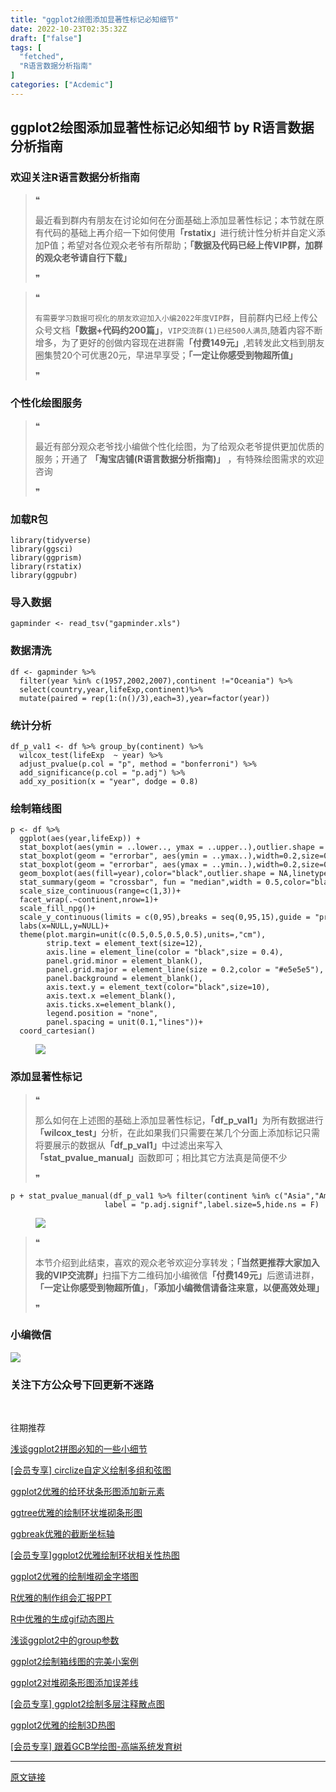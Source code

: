 ```yaml
---
title: "ggplot2绘图添加显著性标记必知细节"
date: 2022-10-23T02:35:32Z
draft: ["false"]
tags: [
  "fetched",
  "R语言数据分析指南"
]
categories: ["Acdemic"]
---
```

ggplot2绘图添加显著性标记必知细节 by R语言数据分析指南
------
<div><section data-tool="mdnice编辑器" data-website="https://www.mdnice.com"><h3 data-tool="mdnice编辑器"><span></span><span><span></span>欢迎关注R语言数据分析指南</span><span></span></h3><blockquote data-tool="mdnice编辑器"><span>❝</span><p>最近看到群内有朋友在讨论如何在分面基础上添加显著性标记；本节就在原有代码的基础上再介绍一下如何使用<strong>「rstatix」</strong>进行统计性分析并自定义添加P值；希望对各位观众老爷有所帮助；<strong>「数据及代码已经上传VIP群，加群的观众老爷请自行下载」</strong></p><span>❞</span></blockquote><blockquote data-tool="mdnice编辑器"><span>❝</span><p><code>有需要学习数据可视化的朋友欢迎加入小编2022年度VIP群</code>，目前群内已经上传公众号文档<strong>「数据+代码约200篇」</strong>，<code>VIP交流群(1)已经500人满员</code>,随着内容不断增多，为了更好的创做内容现在进群需<strong>「付费149元」</strong>,若转发此文档到朋友圈集赞20个可优惠20元，早进早享受；<strong>「一定让你感受到物超所值」</strong></p><span>❞</span></blockquote><h3 data-tool="mdnice编辑器"><span></span><span><span></span>个性化绘图服务</span><span></span></h3><blockquote data-tool="mdnice编辑器"><span>❝</span><p>最近有部分观众老爷找小编做个性化绘图，为了给观众老爷提供更加优质的服务；开通了 <strong>「淘宝店铺(R语言数据分析指南)」</strong> ，有特殊绘图需求的欢迎咨询</p><span>❞</span></blockquote><h3 data-tool="mdnice编辑器"><span></span><span><span></span>加载R包</span><span></span></h3><pre data-tool="mdnice编辑器"><span></span><code><span>library</span>(tidyverse)<br><span>library</span>(ggsci)<br><span>library</span>(ggprism)<br><span>library</span>(rstatix)<br><span>library</span>(ggpubr)<br></code></pre><h3 data-tool="mdnice编辑器"><span></span><span><span></span>导入数据</span><span></span></h3><pre data-tool="mdnice编辑器"><span></span><code>gapminder &lt;- read_tsv(<span>"gapminder.xls"</span>)<br></code></pre><h3 data-tool="mdnice编辑器"><span></span><span><span></span>数据清洗</span><span></span></h3><pre data-tool="mdnice编辑器"><span></span><code>df &lt;- gapminder %&gt;%<br>  filter(year %<span>in</span>% c(<span>1957</span>,<span>2002</span>,<span>2007</span>),continent !=<span>"Oceania"</span>) %&gt;%<br>  select(country,year,lifeExp,continent)%&gt;%<br>  mutate(paired = rep(<span>1</span>:(n()/<span>3</span>),each=<span>3</span>),year=factor(year))<br></code></pre><h3 data-tool="mdnice编辑器"><span></span><span><span></span>统计分析</span><span></span></h3><pre data-tool="mdnice编辑器"><span></span><code>df_p_val1 &lt;- df %&gt;% group_by(continent) %&gt;%<br>  wilcox_test(lifeExp  ~ year) %&gt;%<br>  adjust_pvalue(p.col = <span>"p"</span>, method = <span>"bonferroni"</span>) %&gt;%<br>  add_significance(p.col = <span>"p.adj"</span>) %&gt;% <br>  add_xy_position(x = <span>"year"</span>, dodge = <span>0.8</span>) <br></code></pre><h3 data-tool="mdnice编辑器"><span></span><span><span></span>绘制箱线图</span><span></span></h3><pre data-tool="mdnice编辑器"><span></span><code>p &lt;- df %&gt;%<br>  ggplot(aes(year,lifeExp)) +<br>  stat_boxplot(aes(ymin = ..lower.., ymax = ..upper..),outlier.shape = <span>NA</span>,width=<span>0.5</span>) +<br>  stat_boxplot(geom = <span>"errorbar"</span>, aes(ymin = ..ymax..),width=<span>0.2</span>,size=<span>0.35</span>) +<br>  stat_boxplot(geom = <span>"errorbar"</span>, aes(ymax = ..ymin..),width=<span>0.2</span>,size=<span>0.35</span>) +<br>  geom_boxplot(aes(fill=year),color=<span>"black"</span>,outlier.shape = <span>NA</span>,linetype = <span>"dashed"</span>,width=<span>0.5</span>,size=<span>0.35</span>)+<br>  stat_summary(geom = <span>"crossbar"</span>, fun = <span>"median"</span>,width = <span>0.5</span>,color=<span>"black"</span>,size=<span>0.38</span>)+<br>  scale_size_continuous(range=c(<span>1</span>,<span>3</span>))+<br>  facet_wrap(.~continent,nrow=<span>1</span>)+<br>  scale_fill_npg()+<br>  scale_y_continuous(limits = c(<span>0</span>,<span>95</span>),breaks = seq(<span>0</span>,<span>95</span>,<span>15</span>),guide = <span>"prism_offset_minor"</span>)+<br>  labs(x=<span>NULL</span>,y=<span>NULL</span>)+<br>  theme(plot.margin=unit(c(<span>0.5</span>,<span>0.5</span>,<span>0.5</span>,<span>0.5</span>),units=,<span>"cm"</span>),<br>        strip.text = element_text(size=<span>12</span>),<br>        axis.line = element_line(color = <span>"black"</span>,size = <span>0.4</span>),<br>        panel.grid.minor = element_blank(),<br>        panel.grid.major = element_line(size = <span>0.2</span>,color = <span>"#e5e5e5"</span>),<br>        panel.background = element_blank(),<br>        axis.text.y = element_text(color=<span>"black"</span>,size=<span>10</span>),<br>        axis.text.x =element_blank(),<br>        axis.ticks.x=element_blank(),<br>        legend.position = <span>"none"</span>,<br>        panel.spacing = unit(<span>0.1</span>,<span>"lines"</span>))+<br>  coord_cartesian()<br></code></pre><figure data-tool="mdnice编辑器"><img data-ratio="0.5874840357598978" data-src="https://mmbiz.qpic.cn/mmbiz_png/EibnicgwScTAaVuWlyPqQIwmqia4k9cUsJYZMAibhdX6LAfKibnpL2C8bWQgaSf542oZbH0FianVXwEUldH8VTMarpGg/640?wx_fmt=png" data-type="png" data-w="783" src="https://mmbiz.qpic.cn/mmbiz_png/EibnicgwScTAaVuWlyPqQIwmqia4k9cUsJYZMAibhdX6LAfKibnpL2C8bWQgaSf542oZbH0FianVXwEUldH8VTMarpGg/640?wx_fmt=png"></figure><h3 data-tool="mdnice编辑器"><span></span><span><span></span>添加显著性标记</span><span></span></h3><blockquote data-tool="mdnice编辑器"><span>❝</span><p>那么如何在上述图的基础上添加显著性标记，<strong>「df_p_val1」</strong>为所有数据进行<strong>「wilcox_test」</strong>分析，在此如果我们只需要在某几个分面上添加标记只需将要展示的数据从<strong>「df_p_val1」</strong>中过滤出来写入<strong>「stat_pvalue_manual」</strong>函数即可；相比其它方法真是简便不少</p><span>❞</span></blockquote><pre data-tool="mdnice编辑器"><span></span><code>p + stat_pvalue_manual(df_p_val1 %&gt;% filter(continent %<span>in</span>% c(<span>"Asia"</span>,<span>"Americas"</span>),group1==<span>"1957"</span>,group2==<span>"2002"</span>),<br>                     label = <span>"p.adj.signif"</span>,label.size=<span>5</span>,hide.ns = <span>F</span>)<br></code></pre><figure data-tool="mdnice编辑器"><img data-ratio="0.5874840357598978" data-src="https://mmbiz.qpic.cn/mmbiz_png/EibnicgwScTAaVuWlyPqQIwmqia4k9cUsJYIF89EQHtE4ZIufGCtRwicfYAzI79IkzpYxznr3NaDJvkYJsicAXibtGCw/640?wx_fmt=png" data-type="png" data-w="783" src="https://mmbiz.qpic.cn/mmbiz_png/EibnicgwScTAaVuWlyPqQIwmqia4k9cUsJYIF89EQHtE4ZIufGCtRwicfYAzI79IkzpYxznr3NaDJvkYJsicAXibtGCw/640?wx_fmt=png"></figure><blockquote data-tool="mdnice编辑器"><span>❝</span><p>本节介绍到此结束，喜欢的观众老爷欢迎分享转发；<strong>「当然更推荐大家加入我的VIP交流群」</strong>扫描下方二维码加小编微信<strong>「付费149元」</strong>后邀请进群，<strong>「一定让你感受到物超所值」</strong>，<strong>「添加小编微信请备注来意，以便高效处理」</strong></p><span>❞</span></blockquote><h3 data-tool="mdnice编辑器"><span></span><span><span></span>小编微信</span><span></span></h3><p><img data-galleryid="" data-ratio="1" data-s="300,640" data-src="https://mmbiz.qpic.cn/mmbiz_jpg/EibnicgwScTAaNu6sU2UCYkxFq9ibq75wuaO0lqFoYz1icUo4jh3N2icAWECmibgPvqyReur0FCp7JNKO0icnRAsbO9ug/640?wx_fmt=jpeg" data-type="jpeg" data-w="430" src="https://mmbiz.qpic.cn/mmbiz_jpg/EibnicgwScTAaNu6sU2UCYkxFq9ibq75wuaO0lqFoYz1icUo4jh3N2icAWECmibgPvqyReur0FCp7JNKO0icnRAsbO9ug/640?wx_fmt=jpeg"></p><h3 data-tool="mdnice编辑器"><span></span><span><span></span>关注下方公众号下回更新不迷路</span><span></span></h3><section><mp-common-profile data-pluginname="mpprofile" data-id="Mzg3MzQzNTYzMw==" data-headimg="http://mmbiz.qpic.cn/mmbiz_png/EibnicgwScTAZF0rpeZII9Ltl26VbVagriczTria1fib3XgjwwHEHFjPzkmGpqWDVVHBSzhENictUM2iavAKiaM5lc9USw/0?wx_fmt=png" data-nickname="R语言数据分析指南" data-alias="YanJANtwo" data-signature="R语言重症爱好者，喜欢绘制各种精美的图表，喜欢的小伙伴可以关注我，跟我一起学习" data-from="0" data-is_biz_ban="0"></mp-common-profile><p><br></p><section><section><section><section><p data-mid="">往期推荐</p></section></section><section><section><a href="http://mp.weixin.qq.com/s?__biz=Mzg3MzQzNTYzMw==&amp;mid=2247499061&amp;idx=1&amp;sn=19fe76fa4c488d9198de39049c3907a2&amp;chksm=cee2a5abf9952cbd9570a9402a106e1711f66dca88021d25849e920acd7c3ca7590c6a104454&amp;scene=21#wechat_redirect" data-linktype="2"><section><p>浅谈ggplot2拼图必知的一些小细节</p></section></a></section><section><a href="http://mp.weixin.qq.com/s?__biz=Mzg3MzQzNTYzMw==&amp;mid=2247499020&amp;idx=1&amp;sn=e32f2318a98f1db01d5bce97292dd8b6&amp;chksm=cee2a592f9952c849d98defffcc4b8f75e1ec8b9775e80750f80945ceb4ebddf84ba8e96e22d&amp;scene=21#wechat_redirect" data-linktype="2"><section><p>[会员专享] circlize自定义绘制多组和弦图</p></section></a></section><section><a href="http://mp.weixin.qq.com/s?__biz=Mzg3MzQzNTYzMw==&amp;mid=2247498971&amp;idx=1&amp;sn=ae2cd964f4e1c9af50648dc79ba3751e&amp;chksm=cee2a445f9952d53d05b8383617fddded8d50e396cab64d17e8f7abe31c4b609c9b120d0d979&amp;scene=21#wechat_redirect" data-linktype="2"><section><p>ggplot2优雅的给环状条形图添加新元素</p></section></a></section><section><a href="http://mp.weixin.qq.com/s?__biz=Mzg3MzQzNTYzMw==&amp;mid=2247498953&amp;idx=1&amp;sn=e9431f9a9915816a9d69e5b625401786&amp;chksm=cee2a457f9952d4171cf0f356ffd7efcaa6ac1044f005d516222a030affb2ea7c06d80c5749f&amp;scene=21#wechat_redirect" data-linktype="2"><section><p>ggtree优雅的绘制环状堆砌条形图</p></section></a></section><section><a href="http://mp.weixin.qq.com/s?__biz=Mzg3MzQzNTYzMw==&amp;mid=2247498929&amp;idx=1&amp;sn=dee541efc09db2dc978e7f303bfd9bcf&amp;chksm=cee2a42ff9952d39ea985ab4914975085719163894a2069a9a08fb8c02a0c1031ef745be6c86&amp;scene=21#wechat_redirect" data-linktype="2"><section><p>ggbreak优雅的截断坐标轴</p></section></a></section><section><a href="http://mp.weixin.qq.com/s?__biz=Mzg3MzQzNTYzMw==&amp;mid=2247498910&amp;idx=1&amp;sn=5edde61114b0c3ed20fb76817d675047&amp;chksm=cee2a400f9952d16438690987ded4239fc7e07d49ae521eb22a9aefdd02932ab12c9e934979a&amp;scene=21#wechat_redirect" data-linktype="2"><section><p>[会员专享]ggplot2优雅绘制环状相关性热图</p></section></a></section><section><a href="http://mp.weixin.qq.com/s?__biz=Mzg3MzQzNTYzMw==&amp;mid=2247498861&amp;idx=1&amp;sn=fac22cef830567ffa26fcda705fa306b&amp;chksm=cee2a4f3f9952de58fd93b82cc2418f42ae1f90cbbd9940c257573b36d7910445ef63bb99de9&amp;scene=21#wechat_redirect" data-linktype="2"><section><p>ggplot2优雅的绘制堆砌金字塔图</p></section></a></section><section><a href="http://mp.weixin.qq.com/s?__biz=Mzg3MzQzNTYzMw==&amp;mid=2247498845&amp;idx=1&amp;sn=38e6e5bf65a006493aa2aabbb8397f10&amp;chksm=cee2a4c3f9952dd532d9e6c1d69b57285ab8c8bfe705b9f353725b282061ececbd11be39d073&amp;scene=21#wechat_redirect" data-linktype="2"><section><p>R优雅的制作组会汇报PPT</p></section></a></section><section><a href="http://mp.weixin.qq.com/s?__biz=Mzg3MzQzNTYzMw==&amp;mid=2247498817&amp;idx=1&amp;sn=6becb281cb629c7810196ffe2671122b&amp;chksm=cee2a4dff9952dc929ddf05355d366533d1d0a3eb09ec794a15b6683c861bc57d4f085980ef7&amp;scene=21#wechat_redirect" data-linktype="2"><section><p>R中优雅的生成gif动态图片</p></section></a></section><section><a href="http://mp.weixin.qq.com/s?__biz=Mzg3MzQzNTYzMw==&amp;mid=2247498800&amp;idx=1&amp;sn=642ebf4a960a18ec1eb16553fb5ad569&amp;chksm=cee2a4aef9952db8c7c6c5e29c7ad6e8faee3896f2f5b9140fdd4a78f4b155ce516c8cd3e7d6&amp;scene=21#wechat_redirect" data-linktype="2"><section><p>浅谈ggplot2中的group参数</p></section></a></section><section><a href="http://mp.weixin.qq.com/s?__biz=Mzg3MzQzNTYzMw==&amp;mid=2247498785&amp;idx=1&amp;sn=9e8d90d1f5c9d3d51b0000b9ce9bc5ee&amp;chksm=cee2a4bff9952da94a524dc5769c202f85bbd05fd952caf95bc3d97ba06c715b630dc5421896&amp;scene=21#wechat_redirect" data-linktype="2"><section><p>ggplot2绘制箱线图的完美小案例</p></section></a></section><section><a href="http://mp.weixin.qq.com/s?__biz=Mzg3MzQzNTYzMw==&amp;mid=2247498765&amp;idx=1&amp;sn=5e5669f547df034be488f6728cf2bd7d&amp;chksm=cee2a493f9952d8519ea9ac2703311d917e9ee9ddb4491e4560ddd2ddaf330e0c6ca7a1b12b2&amp;scene=21#wechat_redirect" data-linktype="2"><section><p>ggplot2对堆砌条形图添加误差线</p></section></a></section><section><a href="http://mp.weixin.qq.com/s?__biz=Mzg3MzQzNTYzMw==&amp;mid=2247498741&amp;idx=1&amp;sn=fe00b4e5c5d0c3dbeafd94b5b79488f1&amp;chksm=cee2a36bf9952a7df79b51eb26f1fa749669fbd04ece0ec6b51403ce01fa2a9b72e8a2373c9f&amp;scene=21#wechat_redirect" data-linktype="2"><section><p>[会员专享] ggplot2绘制多层注释散点图</p></section></a></section><section><a href="http://mp.weixin.qq.com/s?__biz=Mzg3MzQzNTYzMw==&amp;mid=2247498698&amp;idx=1&amp;sn=4709db61fc258a95833124c58eb2e208&amp;chksm=cee2a354f9952a42af98bef315d8fcef230559648d1c85a2364b0a891b98542a53bfdea42365&amp;scene=21#wechat_redirect" data-linktype="2"><section><p>ggplot2优雅的绘制3D热图</p></section></a></section><section><a href="http://mp.weixin.qq.com/s?__biz=Mzg3MzQzNTYzMw==&amp;mid=2247498681&amp;idx=1&amp;sn=c9ed29ae057e9303991c8b7123077e2c&amp;chksm=cee2a327f9952a31ffb2a20994799b6dc11b2a316b2721e99227253a577739672b6503fd393c&amp;scene=21#wechat_redirect" data-linktype="2"></a><section><a href="http://mp.weixin.qq.com/s?__biz=Mzg3MzQzNTYzMw==&amp;mid=2247498681&amp;idx=1&amp;sn=c9ed29ae057e9303991c8b7123077e2c&amp;chksm=cee2a327f9952a31ffb2a20994799b6dc11b2a316b2721e99227253a577739672b6503fd393c&amp;scene=21#wechat_redirect" data-linktype="2"></a><p><a href="http://mp.weixin.qq.com/s?__biz=Mzg3MzQzNTYzMw==&amp;mid=2247498681&amp;idx=1&amp;sn=c9ed29ae057e9303991c8b7123077e2c&amp;chksm=cee2a327f9952a31ffb2a20994799b6dc11b2a316b2721e99227253a577739672b6503fd393c&amp;scene=21#wechat_redirect" data-linktype="2">[会员专享] 跟着GCB学绘图-高端系统发育树</a></p></section></section></section></section></section></section></section><p><mp-style-type data-value="3"></mp-style-type></p></div>  
<hr>
<a href="https://mp.weixin.qq.com/s/El4M-dTGkPjvpWnpCXNvhQ",target="_blank" rel="noopener noreferrer">原文链接</a>
